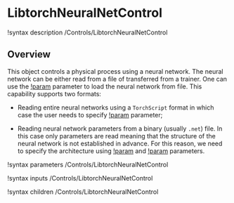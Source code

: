 # LibtorchNeuralNetControl

!syntax description /Controls/LibtorchNeuralNetControl

## Overview

This object controls a physical process using a neural network. The neural network
can be either read from a file of transferred from a trainer. One can use the
[!param](/Controls/LibtorchNeuralNetControl/filename) parameter to load the neural network from file.
This capability supports two formats:

- Reading entire neural networks using a `TorchScript` format in which case the user needs to specify
  [!param](/Controls/LibtorchNeuralNetControl/torch_script_format) parameter;

- Reading neural network parameters from a binary (usually `.net`) file. In this case only parameters are read
  meaning that the structure of the neural network is not established in advance. For this reason, we need to specify the
  architecture using [!param](/Controls/LibtorchNeuralNetControl/num_neurons_per_layer) and
  [!param](/Controls/LibtorchNeuralNetControl/activation_function) parameters.

!syntax parameters /Controls/LibtorchNeuralNetControl

!syntax inputs /Controls/LibtorchNeuralNetControl

!syntax children /Controls/LibtorchNeuralNetControl
